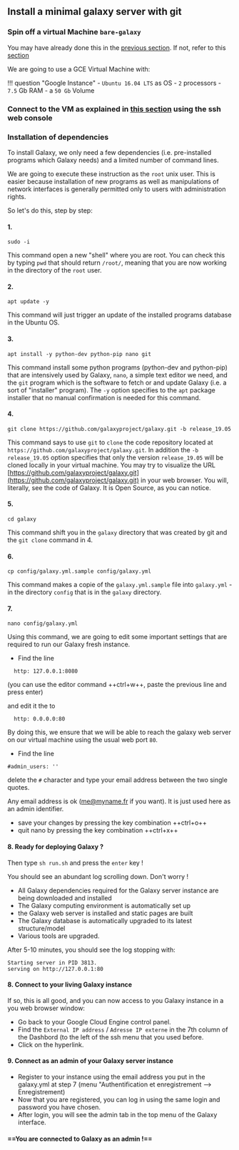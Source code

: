 ## Install a minimal galaxy server with git

### Spin off a virtual Machine `bare-galaxy`
You may have already done this in the [previous section](spin_off_VM.md). If not, refer to this [section](spin_off_VM.md)

We are going to use a GCE Virtual Machine with:
 

!!! question "Google Instance"
    - `Ubuntu 16.04 LTS` as OS
    - `2` processors
    - `7.5` Gb RAM
    - a `50 Gb` Volume 


### Connect to the VM as explained in [this section](spin_off_VM.md) using the ssh web console
### Installation of dependencies

To install Galaxy, we only need a few dependencies (i.e. pre-installed programs which Galaxy needs) and a limited number of command lines.

We are going to execute these instruction as the `root` unix user. This is easier because installation
of new programs as well as manipulations of network interfaces is generally permitted only
to users with administration rights.

So let's do this, step by step:

#### 1.
    
```
sudo -i
```

This command open a new "shell" where you are root. You can check this by typing `pwd` that
should return `/root/`, meaning that you are now working in the directory of the `root` user.

#### 2.
```
apt update -y
```

This command will just trigger an update of the installed programs database in the Ubuntu OS.

#### 3.
```
apt install -y python-dev python-pip nano git
```

This command install some python programs (python-dev and python-pip) that are intensively used by Galaxy,
`nano`, a simple text editor we need, and the `git` program which is the software to fetch or
and update Galaxy (i.e. a sort of "installer" program). The `-y` option specifies to the `apt`
package installer that no manual confirmation is needed for this command.

#### 4.
```
git clone https://github.com/galaxyproject/galaxy.git -b release_19.05
```

This command says to use `git` to `clone` the code repository located at `https://github.com/galaxyproject/galaxy.git`.
In addition the `-b release_19.05` option specifies that only the version `release_19.05` will be cloned locally in your virtual machine.
You may try to visualize the URL [https://github.com/galaxyproject/galaxy.git](https://github.com/galaxyproject/galaxy.git)
in your web browser. You will, literally, see the code of Galaxy. It is Open Source, as you can notice.

#### 5.
```
cd galaxy
```

This command shift you in the `galaxy` directory that was created by git and the `git clone` command in 4.

#### 6.
```
cp config/galaxy.yml.sample config/galaxy.yml
```

This command makes a copie of the `galaxy.yml.sample` file into `galaxy.yml` - in the
directory `config` that is in the `galaxy` directory.

#### 7.
```
nano config/galaxy.yml
```

Using this command, we are going to edit some important settings that are required to run our Galaxy fresh instance.

- Find the line

```
  http: 127.0.0.1:8080
```
(you can use the editor command ++ctrl+w++, paste the previous line and press enter)

and edit it the to

```
  http: 0.0.0.0:80
```

By doing this, we ensure that we will be able to reach the galaxy web server on our virtual machine using the usual web port `80`.

- Find the line

```
#admin_users: ''
```

delete the `#` character and type your email address between the two single quotes.

Any email address is ok (me@myname.fr if you want). It is just used here as an admin identifier.

- save your changes by pressing the key combination ++ctrl+o++
- quit nano by pressing the key combination ++ctrl+x++

#### 8. Ready for deploying Galaxy ?

Then type `sh run.sh` and press the `enter` key !

You should see an abundant log scrolling down. Don't worry !

- All Galaxy dependencies required for the Galaxy server instance are being downloaded and installed
- The Galaxy computing environment is automatically set up
- the Galaxy web server is installed and static pages are built
- The Galaxy database is automatically upgraded to its latest structure/model
- Various tools are upgraded.

After 5-10 minutes, you should see the log stopping with:

```
Starting server in PID 3813.
serving on http://127.0.0.1:80
```
#### 8. Connect to your living Galaxy instance

If so, this is all good, and you can now access to you Galaxy instance in a you web browser window:

  - Go back to your Google Cloud Engine control panel.
  - Find the `External IP address` / `Adresse IP externe` in the 7th column of the Dashbord (to the left of the ssh menu that you used before.
  - Click on the hyperlink.

#### 9. Connect as an admin of your Galaxy server instance

- Register to your instance using the email address you put in the galaxy.yml at step 7 (menu "Authentification et enregistrement --> Enregistrement)
- Now that you are registered, you can log in using the same login and password you have chosen.
- After login, you will see the admin tab in the top menu of the Galaxy interface.

#### ==You are connected to Galaxy as an admin !==

